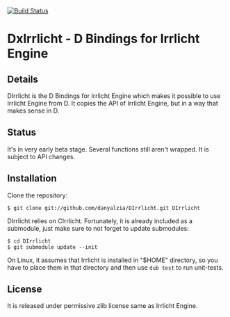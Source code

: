 [![Build Status](https://travis-ci.org/danyalzia/DIrrlicht.png?branch=master)](https://travis-ci.org/danyalzia/DIrrlicht)

DxIrrlicht - D Bindings for Irrlicht Engine
=========================================================

Details
-------

DIrrlicht is the D Bindings for Irrlicht Engine which makes it possible to use Irrlicht Engine from D. It copies the API of Irrlicht Engine, but in a way that makes sense in D.

Status
------

It's in very early beta stage. Several functions still aren't wrapped. It is subject to API changes.

Installation
------------

Clone the repository:

```
$ git clone git://github.com/danyalzia/DIrrlicht.git DIrrlicht
```

DIrrlicht relies on CIrrlicht. Fortunately, it is already included as a submodule, just make sure to not forget to update submodules:

```
$ cd DIrrlicht
$ git submodule update --init
```

On Linux, it assumes that Irrlicht is installed in "$HOME" directory, so you have to place them in that directory and then use ```dub test``` to run unit-tests.

License
-------

It is released under permissive zlib license same as Irrlicht Engine.
